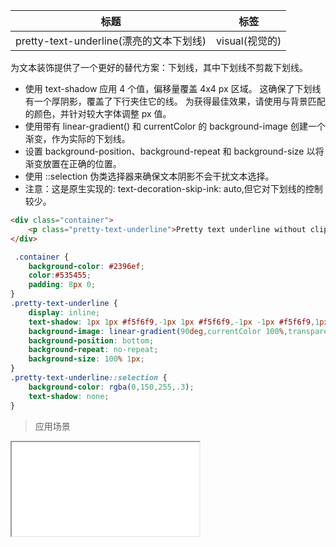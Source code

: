 | 标题                             | 标签           |
| -------------------------------- | -------------- |
| pretty-text-underline(漂亮的文本下划线) | visual(视觉的) |

为文本装饰提供了一个更好的替代方案：下划线，其中下划线不剪裁下划线。

* 使用 text-shadow 应用 4 个值，偏移量覆盖 4x4 px 区域。 这确保了下划线有一个厚阴影，覆盖了下行夹住它的线。 为获得最佳效果，请使用与背景匹配的颜色，并针对较大字体调整 px 值。
* 使用带有 linear-gradient() 和 currentColor 的 background-image 创建一个渐变，作为实际的下划线。
* 设置 background-position、background-repeat 和 background-size 以将渐变放置在正确的位置。
* 使用 ::selection 伪类选择器来确保文本阴影不会干扰文本选择。
* 注意：这是原生实现的: text-decoration-skip-ink: auto,但它对下划线的控制较少。

```html
<div class="container">
    <p class="pretty-text-underline">Pretty text underline without clipping descenders.</p>
</div>
```

```css
 .container {
    background-color: #2396ef;
    color:#535455;
    padding: 8px 0;
}
.pretty-text-underline {
    display: inline;
    text-shadow: 1px 1px #f5f6f9,-1px 1px #f5f6f9,-1px -1px #f5f6f9,1px -1px #f5f6f9;
    background-image: linear-gradient(90deg,currentColor 100%,transparent 100%);
    background-position: bottom;
    background-repeat: no-repeat;
    background-size: 100% 1px;
}
.pretty-text-underline::selection {
    background-color: rgba(0,150,255,.3);
    text-shadow: none;
}
```

> 应用场景

<iframe src="codes/css/html/pretty-text-underline.html"></iframe>




